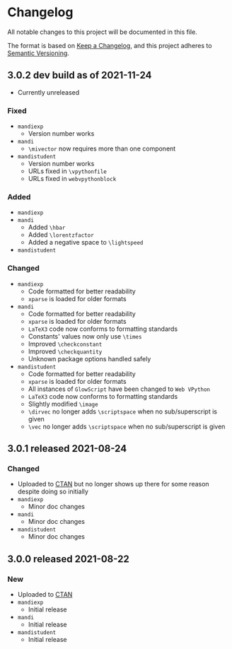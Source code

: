 # Changelog
All notable changes to this project will be documented in this file.

The format is based on [Keep a Changelog](https://keepachangelog.com/en/1.0.0/), 
and this project adheres to 
[Semantic Versioning](https://semver.org/spec/v2.0.0.html).

## 3.0.2 dev build as of 2021-11-24
- Currently unreleased
### Fixed
- `mandiexp`
    - Version number works
- `mandi`
    - `\mivector` now requires more than one component
- `mandistudent`
    - Version number works
    - URLs fixed in `\vpythonfile`
    - URLs fixed in `webvpythonblock`

### Added
- `mandiexp`
- `mandi`
    - Added `\hbar`
    - Added `\lorentzfactor`
    - Added a negative space to `\lightspeed`
- `mandistudent`

### Changed
- `mandiexp`
    - Code formatted for better readability
    - `xparse` is loaded for older formats
- `mandi`
    - Code formatted for better readability
    - `xparse` is loaded for older formats
    - `LaTeX3` code now conforms to formatting standards
    - Constants' values now only use `\times`
    - Improved `\checkconstant`
    - Improved `\checkquantity`
    - Unknown package options handled safely
- `mandistudent`
    - Code formatted for better readability
    - `xparse` is loaded for older formats
    - All instances of `GlowScript` have been changed to `Web VPython`
    - `LaTeX3` code now conforms to formatting standards
    - Slightly modified `\image`
    - `\dirvec` no longer adds `\scriptspace` when no sub/superscript is given
    - `\vec` no longer adds `\scriptspace` when no sub/superscript is given

## 3.0.1 released 2021-08-24
### Changed
- Uploaded to [CTAN](https://www.ctan.org/pkg/mandi) but no longer shows up
  there for some reason despite doing so initially
- `mandiexp` 
    - Minor doc changes
- `mandi` 
    - Minor doc changes
- `mandistudent` 
    - Minor doc changes

## 3.0.0 released 2021-08-22
### New
- Uploaded to [CTAN](https://www.ctan.org/pkg/mandi)
- `mandiexp` 
    - Initial release
- `mandi` 
    - Initial release
- `mandistudent` 
    - Initial release
 

